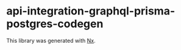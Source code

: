# api-integration-graphql-prisma-postgres-codegen

This library was generated with [Nx](https://nx.dev).
